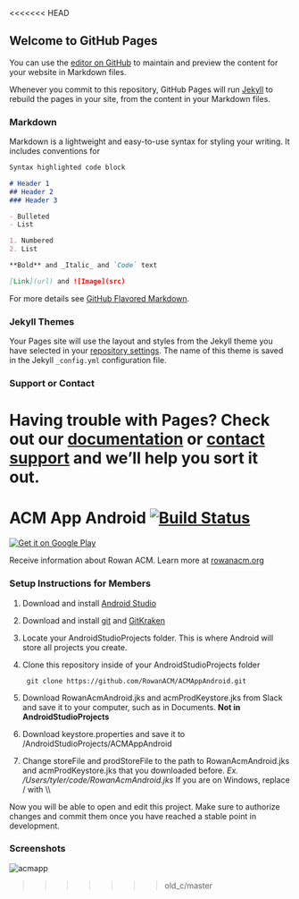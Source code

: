 <<<<<<< HEAD
## Welcome to GitHub Pages

You can use the [editor on GitHub](https://github.com/RowanACM/ACMApp/edit/master/README.md) to maintain and preview the content for your website in Markdown files.

Whenever you commit to this repository, GitHub Pages will run [Jekyll](https://jekyllrb.com/) to rebuild the pages in your site, from the content in your Markdown files.

### Markdown

Markdown is a lightweight and easy-to-use syntax for styling your writing. It includes conventions for

```markdown
Syntax highlighted code block

# Header 1
## Header 2
### Header 3

- Bulleted
- List

1. Numbered
2. List

**Bold** and _Italic_ and `Code` text

[Link](url) and ![Image](src)
```

For more details see [GitHub Flavored Markdown](https://guides.github.com/features/mastering-markdown/).

### Jekyll Themes

Your Pages site will use the layout and styles from the Jekyll theme you have selected in your [repository settings](https://github.com/RowanACM/ACMApp/settings). The name of this theme is saved in the Jekyll `_config.yml` configuration file.

### Support or Contact

Having trouble with Pages? Check out our [documentation](https://help.github.com/categories/github-pages-basics/) or [contact support](https://github.com/contact) and we’ll help you sort it out.
=======
# ACM App Android [![Build Status](https://travis-ci.org/RowanACM/ACMAppAndroid.svg?branch=master)](https://travis-ci.org/RowanACM/ACMAppAndroid)

<a href='https://play.google.com/store/apps/details?id=org.rowanacm.android&utm_source=github-readme&pcampaignid=MKT-Other-global-all-co-prtnr-py-PartBadge-Mar2515-1'><img alt='Get it on Google Play' src='https://cloud.githubusercontent.com/assets/6628497/23095596/5cfe189c-f5da-11e6-9530-344555e2ebaa.png'/></a>


Receive information about Rowan ACM. Learn more at [rowanacm.org](https://rowanacm.org)

### Setup Instructions for Members

1. Download and install [Android Studio](https://developer.android.com/studio/index.html)
2. Download and install [git](https://git-scm.com/) and [GitKraken](https://www.gitkraken.com/)
3. Locate your AndroidStudioProjects folder. This is where Android will store all projects you create.
4. Clone this repository inside of your AndroidStudioProjects folder

        git clone https://github.com/RowanACM/ACMAppAndroid.git
        
5. Download RowanAcmAndroid.jks and acmProdKeystore.jks from Slack and save it to your computer, such as in Documents. **Not in AndroidStudioProjects**
6. Download keystore.properties and save it to /AndroidStudioProjects/ACMAppAndroid
7. Change storeFile and prodStoreFile to the path to RowanAcmAndroid.jks and acmProdKeystore.jks that you downloaded before. *Ex. /Users/tyler/code/RowanAcmAndroid.jks* If you are on Windows, replace / with \\\\

Now you will be able to open and edit this project. Make sure to authorize changes and commit them once you have reached a stable point in development.

### Screenshots
![acmapp](https://cloud.githubusercontent.com/assets/6628497/23095687/01f6cfe6-f5dc-11e6-8803-42a5543dddc8.png)
>>>>>>> old_c/master
